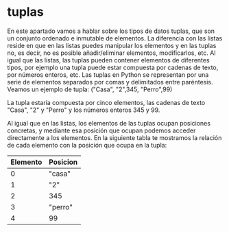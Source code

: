 # tuplas

En este apartado vamos a hablar sobre los tipos de datos tuplas, que son un conjunto ordenado e inmutable de elementos. La diferencia con las listas reside en que en las listas puedes manipular los elementos y en las tuplas no, es decir, no es posible añadir/eliminar elementos, modificarlos, etc. Al igual que las listas, las tuplas pueden contener elementos de diferentes tipos, por ejemplo una tupla puede estar compuesta por cadenas de texto, por números enteros, etc. 
Las tuplas en Python se representan por una serie de elementos separados por comas y delimitados entre paréntesis. Veamos un ejemplo de tupla:
 ("Casa", "2",345, "Perro",99) 

 La tupla estaría compuesta por cinco elementos, las cadenas de texto "Casa", "2" y "Perro" y los números enteros 345 y 99.

 Al igual que en las listas, los elementos de las tuplas ocupan posiciones concretas, y mediante esa posición que ocupan podemos acceder directamente a los elementos. En la siguiente tabla te mostramos la relación de cada elemento con la posición que ocupa en la tupla:
     
 | Elemento | Posicion |
|------|--------|
|0|"casa"|
|1|"2"|
|2|345|
|3|"perro"|
|4|99|
  